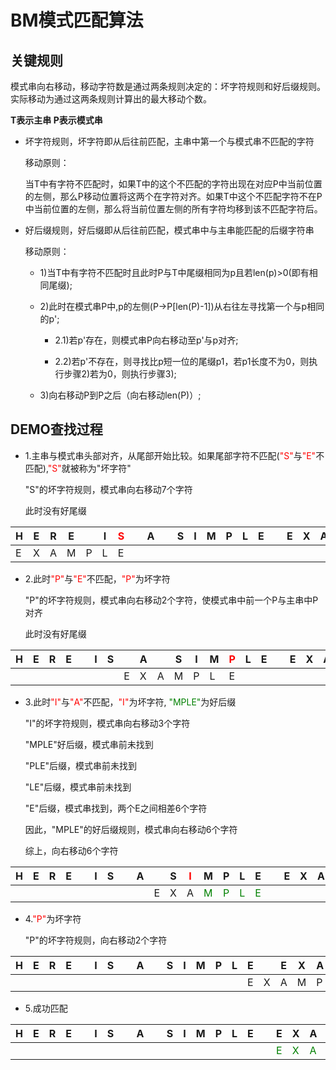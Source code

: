 # BM模式匹配算法

## 关键规则

模式串向右移动，移动字符数是通过两条规则决定的：坏字符规则和好后缀规则。实际移动为通过这两条规则计算出的最大移动个数。

**T表示主串 P表示模式串**

- 坏字符规则，坏字符即从后往前匹配，主串中第一个与模式串不匹配的字符

    
    移动原则：
    
    当T中有字符不匹配时，如果T中的这个不匹配的字符出现在对应P中当前位置的左侧，那么P移动位置将这两个在字符对齐。如果T中这个不匹配字符不在P中当前位置的左侧，那么将当前位置左侧的所有字符均移到该不匹配字符后。

- 好后缀规则，好后缀即从后往前匹配，模式串中与主串能匹配的后缀字符串

    移动原则：
    
    - 1)当T中有字符不匹配时且此时P与T中尾缀相同为p且若len(p)>0(即有相同尾缀);
    
    - 2)此时在模式串P中,p的左侧(P->P[len(P)-1])从右往左寻找第一个与p相同的p';

        - 2.1)若p'存在，则模式串P向右移动至p'与p对齐;

        - 2.2)若p'不存在，则寻找比p短一位的尾缀p1，若p1长度不为0，则执行步骤2)若为0，则执行步骤3);

    - 3)向右移动P到P之后（向右移动len(P)）;


## DEMO查找过程

- 1.主串与模式串头部对齐，从尾部开始比较。如果尾部字符不匹配(<font color=red>"S"</font>与<font color=red>"E"</font>不匹配),<font color=red>"S"</font>就被称为"坏字符"

    "S"的坏字符规则，模式串向右移动7个字符

    此时没有好尾缀

H|E|R|E|&nbsp;|I|<font color=red>S</font>|&nbsp;|A|&nbsp;|S|I|M|P|L|E|&nbsp;|E|X|A|M|P|L|E
-|-|-|-|-|-|-|-|-|-|-|-|-|-|-|-|-|-|-|-|-|-|-|-
E|X|A|M|P|L|E

- 2.此时<font color=red>"P"</font>与<font color=red>"E"</font>不匹配，<font color=red>"P"</font>为坏字符

    "P"的坏字符规则，模式串向右移动2个字符，使模式串中前一个P与主串中P对齐

    此时没有好尾缀

H|E|R|E|&nbsp;|I|S|&nbsp;|A|&nbsp;|S|I|M|<font color=red>P</font>|L|E|&nbsp;|E|X|A|M|P|L|E
-|-|-|-|-|-|-|-|-|-|-|-|-|-|-|-|-|-|-|-|-|-|-|-
&nbsp;|&nbsp;|&nbsp;|&nbsp;|&nbsp;|&nbsp;|&nbsp;|E|X|A|M|P|L|E


- 3.此时<font color=red>"I"</font>与<font color=red>"A"</font>不匹配，<font color=red>"I"</font>为坏字符, <font color=green>"MPLE"</font>为好后缀

    "I"的坏字符规则，模式串向右移动3个字符

    "MPLE"好后缀，模式串前未找到

    "PLE"后缀，模式串前未找到

    "LE"后缀，模式串前未找到

    "E"后缀，模式串找到，两个E之间相差6个字符
    
    因此，"MPLE"的好后缀规则，模式串向右移动6个字符

    综上，向右移动6个字符
    

H|E|R|E|&nbsp;|I|S|&nbsp;|A|&nbsp;|S|<font color=red>I</font>|M|P|L|E|&nbsp;|E|X|A|M|P|L|E
-|-|-|-|-|-|-|-|-|-|-|-|-|-|-|-|-|-|-|-|-|-|-|-
&nbsp;|&nbsp;|&nbsp;|&nbsp;|&nbsp;|&nbsp;|&nbsp;|&nbsp;|&nbsp;|E|X|A|<font color=green>M</font>|<font color=green>P</font>|<font color=green>L</font>|<font color=green>E</font>

- 4.<font color=red>"P"</font>为坏字符

    "P"的坏字符规则，向右移动2个字符

H|E|R|E|&nbsp;|I|S|&nbsp;|A|&nbsp;|S|I|M|P|L|E|&nbsp;|E|X|A|M|<font color=red>P</font>|L|E
-|-|-|-|-|-|-|-|-|-|-|-|-|-|-|-|-|-|-|-|-|-|-|-
&nbsp;|&nbsp;|&nbsp;|&nbsp;|&nbsp;|&nbsp;|&nbsp;|&nbsp;|&nbsp;|&nbsp;|&nbsp;|&nbsp;|&nbsp;|&nbsp;|&nbsp;|E|X|A|M|P|L|E

- 5.成功匹配

H|E|R|E|&nbsp;|I|S|&nbsp;|A|&nbsp;|S|I|M|P|L|E|&nbsp;|E|X|A|M|P|L|E
-|-|-|-|-|-|-|-|-|-|-|-|-|-|-|-|-|-|-|-|-|-|-|-
&nbsp;|&nbsp;|&nbsp;|&nbsp;|&nbsp;|&nbsp;|&nbsp;|&nbsp;|&nbsp;|&nbsp;|&nbsp;|&nbsp;|&nbsp;|&nbsp;|&nbsp;|&nbsp;|&nbsp;|<font color=green>E</font>|<font color=green>X</font>|<font color=green>A</font>|<font color=green>M</font>|<font color=green>P</font>|<font color=green>L</font>|<font color=green>E</font>


